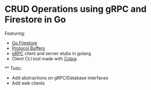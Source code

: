 # CRUD Operations using gRPC and Firestore in Go 


Featuring: 

* [Go Firestore](https://pkg.go.dev/cloud.google.com/go/firestore?tab=doc)
* [Protocol Buffers](https://developers.google.com/protocol-buffers/)
* [gRPC](https://grpc.io/) client and server stubs in golang
* Client CLI tool made with [Cobra](https://github.com/spf13/cobra)



** Todo: 
- Add abstractions on gRPC/Database interfaces
- Add web clients 